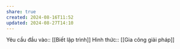 ```yaml
---
share: true
created: 2024-08-16T11:52
updated: 2024-08-27T14:10
---
```

Yêu cầu đầu vào:: [[Biết lập trình]]
Hình thức:: [[Gia công giải pháp]]